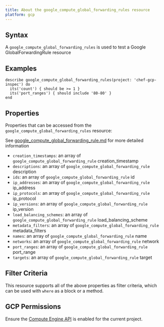 ```yaml
---
title: About the google_compute_global_forwarding_rules resource
platform: gcp
---
```


## Syntax
A `google_compute_global_forwarding_rules` is used to test a Google GlobalForwardingRule resource

## Examples
```
describe google_compute_global_forwarding_rules(project: 'chef-gcp-inspec') do
  its('count') { should be >= 1 }
  its('port_ranges') { should include '80-80' }
end
```

## Properties
Properties that can be accessed from the `google_compute_global_forwarding_rules` resource:

See [google_compute_global_forwarding_rule.md](google_compute_global_forwarding_rule.md) for more detailed information
  * `creation_timestamps`: an array of `google_compute_global_forwarding_rule` creation_timestamp
  * `descriptions`: an array of `google_compute_global_forwarding_rule` description
  * `ids`: an array of `google_compute_global_forwarding_rule` id
  * `ip_addresses`: an array of `google_compute_global_forwarding_rule` ip_address
  * `ip_protocols`: an array of `google_compute_global_forwarding_rule` ip_protocol
  * `ip_versions`: an array of `google_compute_global_forwarding_rule` ip_version
  * `load_balancing_schemes`: an array of `google_compute_global_forwarding_rule` load_balancing_scheme
  * `metadata_filters`: an array of `google_compute_global_forwarding_rule` metadata_filters
  * `names`: an array of `google_compute_global_forwarding_rule` name
  * `networks`: an array of `google_compute_global_forwarding_rule` network
  * `port_ranges`: an array of `google_compute_global_forwarding_rule` port_range
  * `targets`: an array of `google_compute_global_forwarding_rule` target

## Filter Criteria
This resource supports all of the above properties as filter criteria, which can be used
with `where` as a block or a method.

## GCP Permissions

Ensure the [Compute Engine API](https://console.cloud.google.com/apis/library/compute.googleapis.com/) is enabled for the current project.
